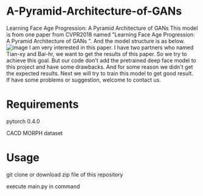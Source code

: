 # A-Pyramid-Architecture-of-GANs
Learning Face Age Progression: A Pyramid Architecture of GANs
This model is from one paper from CVPR2018 named "Learning Face Age Progression: A Pyramid Architecture of GANs
". And the model structure is as below.
![image](https://user-images.githubusercontent.com/45595580/49443441-6bb0ab80-f807-11e8-8ab6-17b70b9caef9.png)
I am very interested in this paper. I have two partners who named Tian-xy and Bai-hr, we want to get the results of this paper. So we try to achieve this goal. But our code don't add the pretrained deep face model to this project and have some drawbacks. And for some reason we didn't get the expected results. Next we will try to train this model to get good result. If have some problems or suggestion, welcome to contact us.

# Requirements
pytorch 0.4.0

CACD MORPH dataset

# Usage
git clone or download zip file of this repository

execute main.py in command
